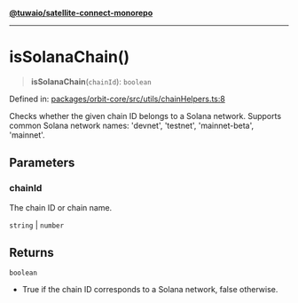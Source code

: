 [**@tuwaio/satellite-connect-monorepo**](../../../README.md)

***

# isSolanaChain()

> **isSolanaChain**(`chainId`): `boolean`

Defined in: [packages/orbit-core/src/utils/сhainHelpers.ts:8](https://github.com/TuwaIO/satellite-connect/blob/706b20808c34d7d74f549c8152769ae1efc5be7f/packages/orbit-core/src/utils/сhainHelpers.ts#L8)

Checks whether the given chain ID belongs to a Solana network.
Supports common Solana network names: 'devnet', 'testnet', 'mainnet-beta', 'mainnet'.

## Parameters

### chainId

The chain ID or chain name.

`string` | `number`

## Returns

`boolean`

- True if the chain ID corresponds to a Solana network, false otherwise.
